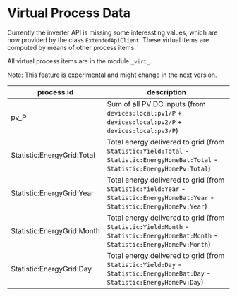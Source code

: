 # Virtual Process Data

Currently the inverter API is missing some interessting values, which are now provided by the class `ExtendedApiClient`. These virtual items are computed by means of other process items.

All virtual process items are in the module `_virt_`.

Note: This feature is experimental and might change in the next version.

| process id                  | description |
|-----------------------------|-------------|
| pv_P                        | Sum of all PV DC inputs (from `devices:local:pv1/P` + `devices:local:pv2/P` + `devices:local:pv3/P`) |
| Statistic:EnergyGrid:Total  | Total energy delivered to grid (from `Statistic:Yield:Total` - `Statistic:EnergyHomeBat:Total` - `Statistic:EnergyHomePv:Total`) |
| Statistic:EnergyGrid:Year   | Total energy delivered to grid (from `Statistic:Yield:Year` - `Statistic:EnergyHomeBat:Year` - `Statistic:EnergyHomePv:Year`) |
| Statistic:EnergyGrid:Month  | Total energy delivered to grid (from `Statistic:Yield:Month` - `Statistic:EnergyHomeBat:Month` - `Statistic:EnergyHomePv:Month`) |
| Statistic:EnergyGrid:Day    | Total energy delivered to grid (from `Statistic:Yield:Day` - `Statistic:EnergyHomeBat:Day` - `Statistic:EnergyHomePv:Day`) |
